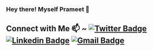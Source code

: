 ### Hey there! Myself Prameet 👋

<!--
**prameetu/prameetu** is a ✨ _special_ ✨ repository because its `README.md` (this file) appears on your GitHub profile.

Here are some ideas to get you started:

- 🔭 I’m currently working on ...
- 🌱 I’m currently learning ...
- 👯 I’m looking to collaborate on ...
- 🤔 I’m looking for help with ...
- 💬 Ask me about ...
- 📫 How to reach me: ...
- 😄 Pronouns: ...
- ⚡ Fun fact: ...
-->

## Connect with Me 📫 ~ [![Twitter Badge](https://img.shields.io/badge/-@PrameetUpadhyay-1ca0f1?style=flat-square&labelColor=1ca0f1&logo=twitter&logoColor=white&link=https://twitter.com/PrameetUpadhyay)](https://twitter.com/PrameetUpadhyay)  [![Linkedin Badge](https://img.shields.io/badge/-@Prameet_Upadhyay-blue?style=flat-square&logo=Linkedin&logoColor=white&link=https://www.linkedin.com/in/prameet-upadhyay-3a08991b8/)](https://www.linkedin.com/in/prameet-upadhyay-3a08991b8/)   [![Gmail Badge](https://img.shields.io/badge/-prameetu20@gmail.com-c14438?style=flat-square&logo=Gmail&logoColor=white&link=mailto:prameetu20@gmail.com)](mailto:prameetu20@gmail.com)
